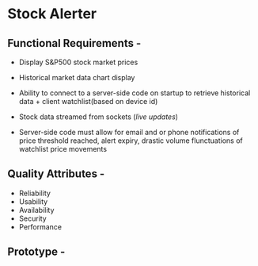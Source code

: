# Stock Alerter 

## Functional Requirements - 

* Display S&P500 stock market prices

* Historical market data chart display 

* Ability to connect to a server-side code on startup 
to retrieve historical data + client watchlist(based on device id)

* Stock data streamed from sockets (_live updates_)

* Server-side code must allow for email and or phone notifications 
of price threshold reached, alert expiry, drastic volume flunctuations of watchlist price movements

## Quality Attributes - 

* Reliability
* Usability 
* Availability
* Security
* Performance

## Prototype - 
